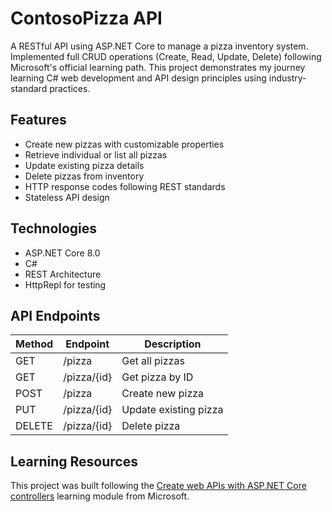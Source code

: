# ContosoPizza API

A RESTful API using ASP.NET Core to manage a pizza inventory system. Implemented full CRUD operations (Create, Read, Update, Delete) following Microsoft's official learning path. This project demonstrates my journey learning C# web development and API design principles using industry-standard practices.

## Features

- Create new pizzas with customizable properties
- Retrieve individual or list all pizzas
- Update existing pizza details 
- Delete pizzas from inventory
- HTTP response codes following REST standards
- Stateless API design

## Technologies

- ASP.NET Core 8.0
- C# 
- REST Architecture
- HttpRepl for testing

## API Endpoints

| Method | Endpoint | Description |
|--------|----------|-------------|
| GET | /pizza | Get all pizzas |
| GET | /pizza/{id} | Get pizza by ID |
| POST | /pizza | Create new pizza |
| PUT | /pizza/{id} | Update existing pizza |
| DELETE | /pizza/{id} | Delete pizza |

## Learning Resources

This project was built following the [Create web APIs with ASP.NET Core controllers](https://learn.microsoft.com/en-us/training/modules/build-web-api-aspnet-core/) learning module from Microsoft.
